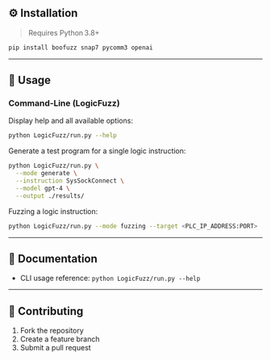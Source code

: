 
## ⚙️ Installation

> Requires Python 3.8+

```bash
pip install boofuzz snap7 pycomm3 openai
```


---

## 🚀 Usage

### Command‑Line (LogicFuzz)

Display help and all available options:

```bash
python LogicFuzz/run.py --help
```

Generate a test program for a single logic instruction:

```bash
python LogicFuzz/run.py \
  --mode generate \
  --instruction SysSockConnect \
  --model gpt-4 \
  --output ./results/
```

Fuzzing a logic instruction:

```bash
python LogicFuzz/run.py --mode fuzzing --target <PLC_IP_ADDRESS:PORT>  --RoundTime T --pollTime t --bugNum 1000 --instruction SysMemCpy
```

---

## 📖 Documentation

- CLI usage reference: `python LogicFuzz/run.py --help`  
---

## 🤝 Contributing

1. Fork the repository  
2. Create a feature branch  
3. Submit a pull request  



